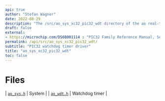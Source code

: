 ```yaml
---
api: true
author: "Stefan Wagner"
date: 2022-08-29
description: "The /src/ao_sys_xc32_pic32_wdt directory of the ao real-time operating system."
draft: false
external:
- https://microchip.com/DS60001114 : "PIC32 Family Reference Manual, Section 9, Watchdog, Deadman, and Power-up Timers"
permalink: /api/src/ao_sys_xc32_pic32_wdt/ 
subtitle: "PIC32 watchdog timer driver"
title: "ao_sys_xc32_pic32_wdt"
toc: false
---
```


# Files

| [`ao_sys.h`](ao_sys.h.md) | System |
| [`ao_wdt.h`](ao_wdt.h.md) | Watchdog timer |
